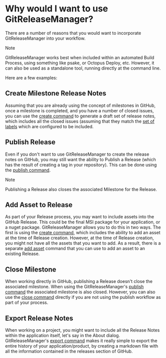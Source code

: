 # Why would I want to use GitReleaseManager?

There are a number of reasons that you would want to incorporate GitReleaseManager into your workflow.

<div class="admonition note">
    <p class="first admonition-title">Note</p>
    <p class="last">
        GitReleaseManager works best when included within an automated Build Process, using something like psake, or Octopus Deploy, etc.  However, it can also be used as a standalone tool, running directly at the command line.
    </p>
</div>

Here are a few examples:

## Create Milestone Release Notes

Assuming that you are already using the concept of milestones in GitHub, once a milestone is completed, and you have a number of closed issues, you can use the [create command](commands/create.md) to generate a draft set of release notes, which includes all the closed issues (assuming that they match the [set of labels](configuration/include-issues.md) which are configured to be included.

## Publish Release

Even if you don't want to use GitReleaseManager to create the release notes on GitHub, you may still want the ability to Publish a Release (which has the result of creating a tag in your repository).  This can be done using the [publish command](commands/publish.md).

<div class="admonition note">
    <p class="first admonition-title">Note</p>
    <p class="last">
        Publishing a Release also closes the associated Milestone for the Release.
    </p>
</div>

## Add Asset to Release

As part of your Release process, you may want to include assets into the GitHub Release.  This could be the final MSI package for your application, or a nuget package.  GitReleaseManager allows you to do this in two ways.  The first is using the [create command](commands/create.md), which includes the ability to add an asset at the time of Release creation.  However, at the time of Release creation, you might not have all the assets that you want to add.  As a result, there is a separate [add asset](commands/add-assets.md) command that you can use to add an asset to an existing Release.

## Close Milestone

When working directly in GitHub, publishing a Release doesn't close the associated milestone.  When using the GitReleaseManager's [publish command](commands/publish.md) the associated milestone is also closed.  However, you can also use the [close command](commands/close.md) directly if you are not using the publish workflow as part of your process.

## Export Release Notes

When working on a project, you might want to include all the Release Notes within the application itself, let's say in the About dialog.  GitReleaseManager's [export command](commands/export.md) makes it really simple to export the entire history of your application/product, by creating a markdown file with all the information contained in the releases section of GitHub.
